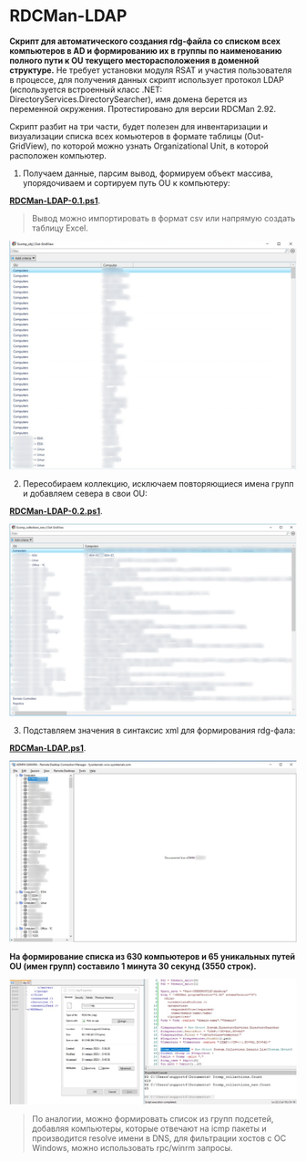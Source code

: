 # RDCMan-LDAP
**Скрипт для автоматического создания rdg-файла со списком всех компьютеров в AD и формированию их в группы по наименованию полного пути к OU текущего месторасположения в доменной структуре.** Не требует установки модуля RSAT и участия пользователя в процессе, для получения данных скрипт использует протокол LDAP (используется встроенный класс .NET: DirectoryServices.DirectorySearcher), имя домена берется из переменной окружения. Протестировано для версии RDCMan 2.92.

Скрипт разбит на три части, будет полезен для инвентаризации и визуализации списка всех комьютеров в формате таблицы (Out-GridView), по которой можно узнать Organizational Unit, в которой расположен компьютер.

1. Получаем данные, парсим вывод, формируем объект массива, упорядочиваем и сортируем путь OU к компьютеру:

**[RDCMan-LDAP-0.1.ps1](https://github.com/Lifailon/RDCMan-LDAP/blob/rsa/RDCMan-LDAP-0.1.ps1)**.

> Вывод можно импортировать в формат csv или напрямую создать таблицу Excel.

![Image alt](https://github.com/Lifailon/RDCMan-LDAP/blob/rsa/Screen/Out-GridView-0.1.jpg)

2. Пересобираем коллекцию, исключаем повторяющиеся имена групп и добавляем севера в свои OU:

**[RDCMan-LDAP-0.2.ps1](https://github.com/Lifailon/RDCMan-LDAP/blob/rsa/RDCMan-LDAP-0.2.ps1)**.

![Image alt](https://github.com/Lifailon/RDCMan-LDAP/blob/rsa/Screen/Out-GridView-0.2.jpg)

3. Подставляем значения в синтаксис xml для формирования rdg-фала:

**[RDCMan-LDAP.ps1](https://github.com/Lifailon/RDCMan-LDAP/blob/rsa/RDCMan-LDAP.ps1)**.

![Image alt](https://github.com/Lifailon/RDCMan-LDAP/blob/rsa/Screen/RDCMan-List.jpg)

**На формирование списка из 630 компьютеров и 65 уникальных путей OU (имен групп) составило 1 минута 30 секунд (3550 строк).**

![Image alt](https://github.com/Lifailon/RDCMan-LDAP/blob/rsa/Screen/rdg-file.jpg)

> По аналогии, можно формировать список из групп подсетей, добавляя компьютеры, которые отвечают на icmp пакеты и производится resolve имени в DNS, для фильтрации хостов с ОС Windows, можно использовать rpc/winrm запросы.
